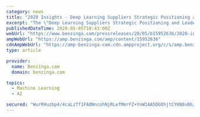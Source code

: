 ```yaml
---
category: news
title: "2020 Insights - Deep Learning Suppliers Strategic Positioning and Leadership Quadrant - ResearchAndMarkets.com"
excerpt: "The \"Deep Learning Suppliers Strategic Positioning and Leadership Quadrant\" report has been added to ResearchAndMarkets.com's offering. The deep learning manufacture landscape is diverse and ..."
publishedDateTime: 2020-05-05T10:43:00Z
webUrl: "https://www.benzinga.com/pressreleases/20/05/b15952636/2020-insights-deep-learning-suppliers-strategic-positioning-and-leadership-quadrant-researchandmar"
ampWebUrl: "https://amp.benzinga.com/amp/content/15952636"
cdnAmpWebUrl: "https://amp-benzinga-com.cdn.ampproject.org/c/s/amp.benzinga.com/amp/content/15952636"
type: article

provider:
  name: Benzinga.com
  domain: benzinga.com

topics:
  - Machine Learning
  - AI

secured: "WurRHuzbp4/4caLzTf1FAONncohNjRLefMmrFZ+YnWIAA5DGOhjtCYKN8vBh/VsL3aLWPT6O6X6Q/NEBycG5nPE/1IUzJ84il/IuYfVCmM+FSKWulw37QRJ3KdhzGqTWaKVlxPsVJHFaPKgf+EsUdeSUwgSPo9GGTMLESD6Ycbsv1Nr6uW0zzccdHH5ono8LUsj6hfebTkvnynQiHVwJGV66va6iKsHHlocycAzgq3McHy6byQmACq36HFpj+3h2SZuQjr6OIxlvBxpG9Vk5Zn220cjg7wslyUj12Qz5+Rjz05r6E7S12ebY9q3PvcFG;u5bw2ISjfBpPzFgE2BHNVg=="
---
```


